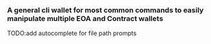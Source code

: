 ### A general cli wallet for most common commands to easily manipulate multiple EOA and Contract wallets

TODO:add autocomplete for file path prompts
